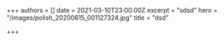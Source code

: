 +++
authors = []
date = 2021-03-10T23:00:00Z
excerpt = "sdsd"
hero = "/images/polish_20200615_001127324.jpg"
title = "dsd"

+++
